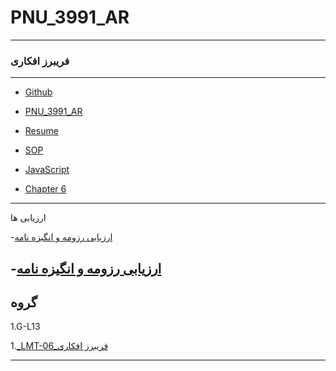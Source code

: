 # PNU_3991_AR

----------

###  فریبرز افکاری

----------

- [Github](https://github.com/Fariborz-Afkari)

- [PNU_3991_AR](https://github.com/Fariborz-Afkari/PNU_3991_AR)

- [Resume](https://fariborz-afkari.github.io/Resume/)

- [SOP](https://fariborz-afkari.github.io/SOP/)

- [JavaScript](https://github.com/Fariborz-Afkari/Degrees/blob/main/certificate.pdf)

- [Chapter 6](https://github.com/Fariborz-Afkari/PNU_3991_AR/blob/main/all2.mp3) 
--------------

ارزیابی ها

-[ارزیابی رزومه و انگیزه نامه](https://github.com/Fariborz-Afkari/PNU_3991_AR/blob/main/XX_CV_CheckList_AR_3991.docx)

-[ارزیابی رزومه و انگیزه نامه](https://github.com/Fariborz-Afkari/PNU_3991_AR/blob/main/XX_GeneralSection_CheckList_AR_3991.docx)
-------------------

## گروه

1.G-L13

1.[_LMT-06_فریبرز افکاری](https://github.com/AliRazavi-edu/PNU_3991/tree/master/_BSc/Theory-of-Languages-and-Machines/_1115157_02/06_%D9%81%D8%B1%D9%8A%D8%A8%D8%B1%D8%B2%20%D8%A7%D9%81%D9%83%D8%A7%D8%B1%D9%8A) 

-------------------

